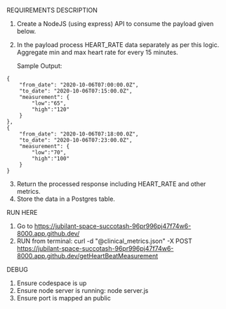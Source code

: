 REQUIREMENTS DESCRIPTION
1. Create a NodeJS (using express) API to consume the payload given below.
2. In the payload process HEART_RATE data separately as per this logic. Aggregate min and max heart rate for every 15 minutes.

	Sample Output:
```
{
	"from_date": "2020-10-06T07:00:00.0Z",
	"to_date": "2020-10-06T07:15:00.0Z",
	"measurement": {
		"low":"65",
	    "high":"120"
	}
},
{
	"from_date": "2020-10-06T07:18:00.0Z",
	"to_date": "2020-10-06T07:23:00.0Z",
	"measurement": {
		"low":"70",
        "high":"100"
	}
}
```
3. Return the processed response including HEART_RATE and other metrics.
4. Store the data in a Postgres table.

RUN HERE
1. Go to https://jubilant-space-succotash-96pr996pj47f74w6-8000.app.github.dev/
2. RUN from terminal: curl -d "@clinical_metrics.json" -X POST https://jubilant-space-succotash-96pr996pj47f74w6-8000.app.github.dev/getHeartBeatMeasurement

DEBUG
1. Ensure codespace is up
2. Ensure node server is running: node server.js
3. Ensure port is mapped an public
